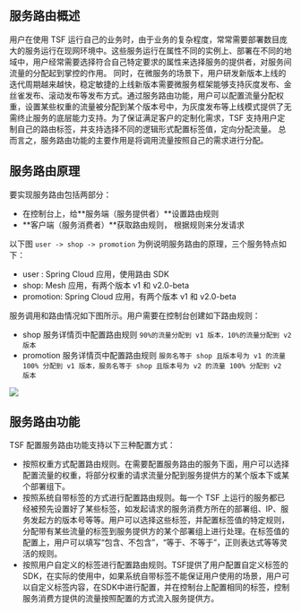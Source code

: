 ## 服务路由概述

用户在使用 TSF 运行自己的业务时，由于业务的复杂程度，常常需要部署数目庞大的服务运行在现网环境中。这些服务运行在属性不同的实例上、部署在不同的地域中，用户经常需要选择符合自己特定要求的属性来选择服务的提供者，对服务间流量的分配起到掌控的作用。
同时，在微服务的场景下，用户研发新版本上线的迭代周期越来越快，稳定敏捷的上线新版本需要微服务框架能够支持灰度发布、金丝雀发布、滚动发布等发布方式。通过服务路由功能，用户可以配置流量分配权重，设置某些权重的流量被分配到某个版本号中，为灰度发布等上线模式提供了无需终止服务的底层能力支持。为了保证满足客户的定制化需求，TSF 支持用户定制自己的路由标签，并支持选择不同的逻辑形式配置标签值，定向分配流量。 总而言之，服务路由功能的主要作用是将调用流量按照自己的需求进行分配。



## 服务路由原理

要实现服务路由包括两部分：

- 在控制台上，给**服务端（服务提供者）**设置路由规则
- **客户端（服务消费者）**获取路由规则， 根据规则来分发请求

以下图 `user -> shop -> promotion` 为例说明服务路由的原理，三个服务特点如下：

- user : Spring Cloud 应用，使用路由 SDK
- shop: Mesh 应用，有两个版本 v1 和 v2.0-beta
- promotion: Spring Cloud 应用，有两个版本 v1 和 v2.0-beta

服务调用和路由情况如下图所示。用户需要在控制台创建如下路由规则：

- shop 服务详情页中配置路由规则 `90%的流量分配到 v1 版本，10%的流量分配到 v2 版本`
- promotion 服务详情页中配置路由规则 `服务名等于 shop 且版本号为 v1 的流量 100% 分配到 v1 版本，服务名等于 shop 且版本号为 v2 的流量 100% 分配到 v2 版本`



![](https://main.qcloudimg.com/raw/d877806375c71d09a9be1a12c749f1cd.png)





## 服务路由功能

TSF 配置服务路由功能支持以下三种配置方式：

- 按照权重方式配置路由规则。在需要配置服务路由的服务下面，用户可以选择配置流量的权重，将部分权重的请求流量分配到服务提供方的某个版本下或某个部署组下。
- 按照系统自带标签的方式进行配置路由规则。每一个 TSF 上运行的服务都已经被预先设置好了某些标签，如发起请求的服务消费方所在的部署组、IP、服务发起方的版本号等等。用户可以选择这些标签，并配置标签值的特定规则，分配带有某些流量的标签到服务提供方的某个部署组上进行处理。在标签值的配置上，用户可以填写“包含、不包含”，“等于、不等于”，正则表达式等等灵活的规则。
- 按照用户自定义的标签进行配置路由规则。TSF提供了用户配置自定义标签的SDK，在实际的使用中，如果系统自带标签不能保证用户使用的场景，用户可以自定义标签内容，在SDK中进行配置，并在控制台上配置相同的标签，控制服务消费方提供的流量按照配置的方式流入服务提供方。



